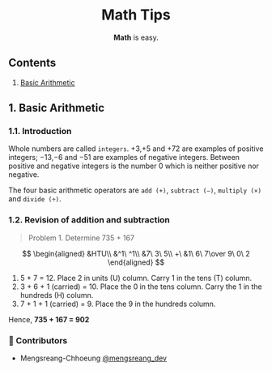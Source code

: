 <h1 align="center">Math Tips</h1>

<p align="center"><b>Math</b> is easy.</p>

## Contents

1. [Basic Arithmetic](#1-basic-arithmetic)

## 1. Basic Arithmetic

### 1.1. Introduction

Whole numbers are called `integers`. +3,+5 and +72
are examples of positive integers; −13,−6 and −51
are examples of negative integers. Between positive
and negative integers is the number 0 which is neither
positive nor negative.

The four basic arithmetic operators are `add (+)`, `subtract
(−)`, `multiply (×)` and `divide (÷)`.

### 1.2. Revision of addition and subtraction

> Problem 1. Determine 735 + 167

$$
\begin{aligned}
&HTU\\
&^1\ ^1\\
&7\ 3\ 5\\
+\ &1\ 6\ 7\over
9\ 0\ 2
\end{aligned}
$$

1.  5 + 7 = 12. Place 2 in units (U) column. Carry 1
    in the tens (T) column.
2.  3 + 6 + 1 (carried) = 10. Place the 0 in the tens
    column. Carry the 1 in the hundreds (H) column.
3.  7 + 1 + 1 (carried) = 9. Place the 9 in the hundreds column.

Hence, **735 + 167 = 902**

### 🤝 Contributors

- Mengsreang-Chhoeung [@mengsreang_dev](https://twitter.com/mengsreang_dev)
